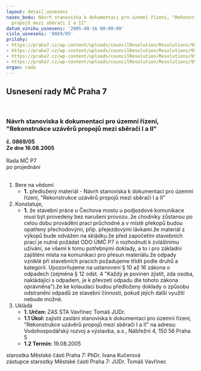 ```yaml
---
layout: detail_usneseni
nazev_bodu: Návrh stanoviska k dokumentaci pro územní řízení, "Rekonstrukce uzávěrů
  propojů mezi sběrači I a II"
datum_vzniku_usneseni: '2005-08-16 00:00:00'
cislo_usneseni: '0869/05'
prilohy:
- https://praha7.cz/wp-content/uploads/councilResolution/Resolutions/9506/43-vrv1.doc
- https://praha7.cz/wp-content/uploads/councilResolution/Resolutions/9506/43-vrv2.doc
- https://praha7.cz/wp-content/uploads/councilResolution/Resolutions/9506/43-vrv3.doc
- https://praha7.cz/wp-content/uploads/councilResolution/Resolutions/9506/43-vrv5.doc
organ: rada
---
```

<div id="ucUsn_pList" class="usn">
	<span><h2>Usnesení rady MČ Praha 7 </h2>
<br></span><div class="standBody">
<span><h3>Návrh stanoviska k dokumentaci pro územní řízení, "Rekonstrukce uzávěrů propojů mezi sběrači I a II"</h3></span><div class="center">
		<strong>č. 0869/05</strong><br>
	</div>
<div class="center">
		<strong>Ze dne 16.08.2005</strong><br><br>
	</div>Rada MČ P7<br> po projednání<br><br><ol>
<li>Bere na vědomí<ul><li>
<strong>1.</strong> předložený materiál - Návrh stanoviska k dokumentaci pro územní řízení, "Rekonstrukce uzávěrů propojů mezi sběrači I a II"</li></ul>
</li>
<li>Konstatuje,<ul><li>
<strong>1.</strong> že stavební práce u Čechova mostu u podjezdové komunikace musí být provedeny bez narušení provozu..že chodníky zůstanou po celou dobu provádění prací průchodné a v místě překopů budou opatřeny přechodovými, příp. přejezdovými lávkami.že materiál z výkopů bude odvážen na skládku.že před započetím stavebních prací je nutné požádat ODO ÚMČ P7 o rozhodnutí k zvláštnímu užívání, se všemi k tomu potřebnými doklady, a to i pro základní zajištění místa na komunikaci pro přesun materiálu.že odpady vzniklé při stavebních pracích požadujeme třídit podle druhů a kategorií. Upozorňujeme na ustanovení § 10 až 16 zákona o odpadech (zejména § 12 odst. 4 "Každý je povinen zjistit, zda osoba, nakládající s odpadem, je k převzetí odpadu dle tohoto zákona oprávněna").že ke kolaudaci budou předloženy doklady o způsobu odstranění odpadů ze stavební činnosti, pokud jejich další využití nebude možné.</li></ul>
</li>
<li>Ukládá<ul>
<li>
<strong>1. Určen: </strong>ZAS STA Vavřinec Tomáš JUDr.</li>
<li>
<strong>1.1 Úkol: </strong>zajistit zaslání stanoviska k dokumentaci pro územní řízení, "Rekonstrukce uzávěrů propojů mezi sběrači I a II" na adresu: Vodohospodářský rozvoj a výstavba, a.s., Nábřežní 4, 150 56 Praha 5 </li>
<li>
<strong>1.2 Termín: </strong>19.08.2005</li>
</ul>
</li>
</ol>starostka Městské části Praha 7: PhDr. Ivana Kučerová<br>zástupce starostky Městské části Praha 7: JUDr. Tomáš Vavřinec 
</div>
</div>